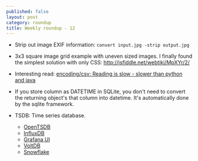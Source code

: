 ```yaml
---
published: false
layout: post
category: roundup
title: Weekly roundup - 12
---
```


* Strip out image EXIF information:
`convert input.jpg -strip output.jpg`

* 3x3 square image grid example with uneven sized images. I finally found the simplest solution with only CSS:
http://jsfiddle.net/webtiki/MpXYr/2/
* Interesting read: [encoding/csv: Reading is slow - slower than python and java](https://github.com/golang/go/issues/16791)
* If you store column as DATETIME in SQLite, you don't need to convert the returning object's that column into datetime. It's automatically done by the sqlite framework.
* TSDB: Time series database.
	
    * [OpenTSDB](http://opentsdb.net)
    * [InfluxDB](https://www.influxdata.com)
    * [Grafana UI](http://grafana.org/)
    * [VoltDB](https://www.voltdb.com/)
    * [Snowflake](https://www.snowflake.net/)
